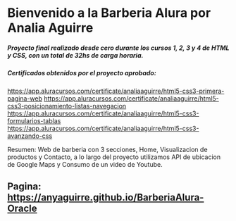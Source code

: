 # Bienvenido a la Barberia Alura por Analia Aguirre

##### Proyecto final realizado desde cero durante los cursos 1, 2, 3 y 4 de HTML y CSS, con un total de 32hs de carga horaria.

##### Certificados obtenidos por el proyecto aprobado: 
https://app.aluracursos.com/certificate/analiaaguirre/html5-css3-primera-pagina-web
https://app.aluracursos.com/certificate/analiaaguirre/html5-css3-posicionamiento-listas-navegacion
https://app.aluracursos.com/certificate/analiaaguirre/html5-css3-formularios-tablas
https://app.aluracursos.com/certificate/analiaaguirre/html5-css3-avanzando-css
                              

Resumen: Web de barberia con 3 secciones, Home, Visualizacion de productos y Contacto, a lo largo del proyecto utilizamos API de ubicacion de Google Maps y Consumo de un video de Youtube.


## Pagina: https://anyaguirre.github.io/BarberiaAlura-Oracle





